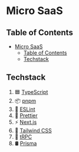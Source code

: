 # Micro SaaS

## Table of Contents

- [Micro SaaS](#micro-saas)
  - [Table of Contents](#table-of-contents)
  - [Techstack](#techstack)

## Techstack

1. 🟦 [TypeScript](https://www.typescriptlang.org/)
2. 📦 [pnpm](https://pnpm.io/)
3. 🧹 [ESLint](https://eslint.org/)
4. 🎨 [Prettier](https://prettier.io/)
5. ⚡ [Next.js](https://nextjs.org/)
6. 💨 [Tailwind CSS](https://tailwindcss.com/)
7. 🔗 [tRPC](https://trpc.io/)
8. 🛢️ [Prisma](https://www.prisma.io/)
